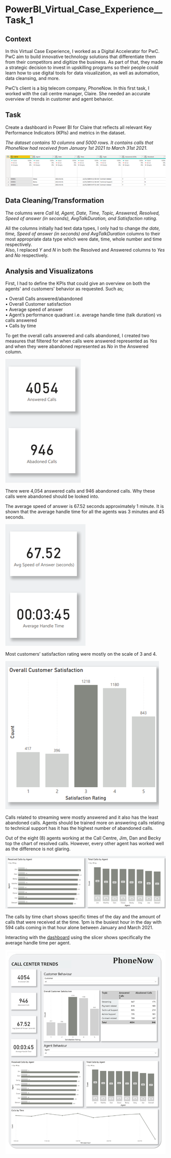 # PowerBI_Virtual_Case_Experience__Task_1

## Context

In this Virtual Case Experience, I worked as a Digital Accelerator for PwC. PwC aim to build innovative technology solutions that differentiate them from their competitors and digitize the business. As part of that, they made a strategic decision to invest in upskilling programs so their people could learn how to use digital tools for data visualization, as well as automation, data cleansing, and more.  

PwC’s client is a big telecom company, PhoneNow. In this first task, I worked with the call centre manager, Claire. She needed an accurate overview of trends in customer and agent behavior.  

## Task

Create a dashboard in Power BI for Claire that reflects all relevant Key Performance Indicators (KPIs) and metrics in the dataset.  

_The dataset contains 10 columns and 5000 rows. It contains calls that PhoneNow had received from January 1st 2021 to March 31st 2021._   

![](table-overview.png)

## Data Cleaning/Transformation  

The columns were _Call Id, Agent, Date, Time, Topic, Answered, Resolved, Speed of answer (in seconds), AvgTalkDuration, and Satisfaction rating._  

All the columns initially had text data types, I only had to change _the date, time, Speed of answer (in seconds) and AvgTalkDuration_ columns to their most appropriate data type which were date, time, whole number and time respectively.  
Also, I replaced *Y* and *N* in both the Resolved and Answered columns to *Yes* and *No* respectively.

## Analysis and Visualizatons  

First, I had to define the KPIs that could give an overview on both the agents' and customers' behavior as requested. Such as;  

•	Overall Calls answered/abandoned  
•	Overall Customer satisfaction  
•	Average speed of answer  
•	Agent’s performance quadrant i.e. average handle time (talk duration) vs calls answered  
•	Calls by time  


To get the overall calls answered and calls abandoned, I created two measures that filtered for when calls were answered represented as *Yes* and when they were abandoned represented as *No* in the Answered column.  

![](answered-and-abandoned-calls.png)

There were 4,054 answered calls and 946 abandoned calls. Why these calls were abandoned should be looked into.  

The average speed of answer is 67.52 seconds approximately 1 minute. It is shown that the average handle time for all the agents was 3 minutes and 45 seconds.  

![](the-averages.png)

Most customers’ satisfaction rating were mostly on the scale of 3 and 4.  

![](overallcustomersatisfaction.png)

Calls related to streaming were mostly answered and it also has the least abandoned calls. Agents should be trained more on answering calls relating to technical support has it has the highest number of abandoned calls.  

Out of the eight (8) agents working at the Call Centre, Jim, Dan and Becky top the chart of resolved calls. However, every other agent has worked well as the difference is not glaring.  

![](calls-by-agent.png)

The calls by time chart shows specific times of the day and the amount of calls that were received at the time. 1pm is the busiest hour in the day with 594 calls coming in that hour alone between January and March 2021.  

Interacting with the [dashboard](https://app.powerbi.com/groups/me/reports/91001ddb-a2b0-4183-a437-1a05ea6e9062/ReportSection) using the slicer shows specifically the average handle time per agent.   

![](PhoneNow-forage1_page-0001.jpg)

